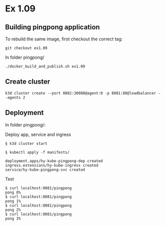 # Ex 1.09

## Building pingpong application

To rebuild the same image, first checkout the correct tag:

```
git checkout ex1.09
```

In folder pingpong/

```
./docker_build_and_publish.sh ex1.09
```

## Create cluster

```
k3d cluster create --port 8082:30080@agent:0 -p 8081:80@loadbalancer --agents 2
```

## Deployment

In folder pingpong/:

Deploy app, service and ingress

```
§ k3d cluster start

§ kubectl apply -f manifests/

deployment.apps/hy-kube-pingpong-dep created
ingress.extensions/hy-kube-ingress created
service/hy-kube-pingpong-svc created
```

Test

```
$ curl localhost:8081/pingpong
pong 0%
$ curl localhost:8081/pingpong
pong 1%
$ curl localhost:8081/pingpong
pong 2%
$ curl localhost:8081/pingpong
pong 3%    
```


